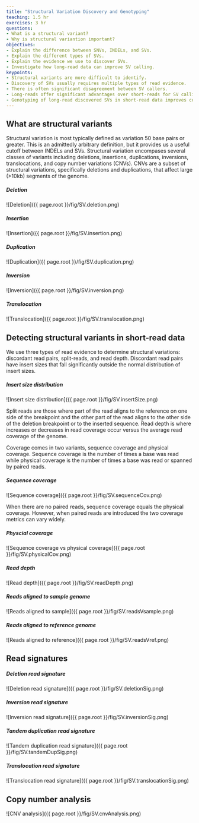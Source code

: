 ```yaml
---
title: "Structural Variation Discovery and Genotyping"
teaching: 1.5 hr
exercises: 3 hr
questions:
- What is a structural variant?
- Why is structural variantion important?
objectives:
- Explain the difference between SNVs, INDELs, and SVs.
- Explain the different types of SVs.
- Explain the evidence we use to discover SVs.
- Investigate how long-read data can improve SV calling.
keypoints:
- Structural variants are more difficult to identify.
- Discovery of SVs usually requires multiple types of read evidence.
- There is often significant disagreement between SV callers.
- Long-reads offer significant advantages over short-reads for SV calling.
- Genotyping of long-read discovered SVs in short-read data improves completeness but has limitations.
---
```


## What are structural variants

Structural variation is most typically defined as variation 50 base pairs or greater. This 
is an admittedly arbitrary definition, but it provides us a useful cutoff between INDELs
and SVs. Structural variation encompases several classes of variants including deletions,
insertions, duplications, inversions, translocations, and copy number variations (CNVs).
CNVs are a subset of structural variations, specifically deletions and duplications, that
affect large (>10kb) segments of the genome.

##### Deletion
![Deletion]({{ page.root }}/fig/SV.deletion.png)

##### Insertion
![Insertion]({{ page.root }}/fig/SV.insertion.png)

##### Duplication
![Duplication]({{ page.root }}/fig/SV.duplication.png)

##### Inversion
![Inversion]({{ page.root }}/fig/SV.inversion.png)

##### Translocation
![Translocation]({{ page.root }}/fig/SV.translocation.png)

## Detecting structural variants in short-read data

We use three types of read evidence to determine structural variations: discordant read pairs, 
split-reads, and read depth. Discordant read pairs have insert sizes that fall significantly 
outside the normal distribution of insert sizes.

##### Insert size distribution
![Insert size distribution]({{ page.root }}/fig/SV.insertSize.png)

Split reads are those where part of the read aligns to the reference on one side of the breakpoint 
and the other part of the read aligns to the other side of the deletion breakpoint or to the 
inserted sequence. Read depth is where increases or decreases in read coverage occur versus the 
average read coverage of the genome.

Coverage comes in two variants, sequence coverage and physical coverage. Sequence coverage is the 
number of times a base was read while physical coverage is the number of times a base was read or 
spanned by paired reads.

##### Sequence coverage
![Sequence coverage]({{ page.root }}/fig/SV.sequenceCov.png)

When there are no paired reads, sequence coverage equals the physical coverage. However, when
paired reads are introduced the two coverage metrics can vary widely. 

##### Physcial coverage
![Sequence coverage vs physical coverage]({{ page.root }}/fig/SV.physicalCov.png)

##### Read depth
![Read depth]({{ page.root }}/fig/SV.readDepth.png)

##### Reads aligned to sample genome
![Reads aligned to sample]({{ page.root }}/fig/SV.readsVsample.png)

##### Reads aligned to reference genome
![Reads aligned to reference]({{ page.root }}/fig/SV.readsVref.png)

## Read signatures

##### Deletion read signature
![Deletion read signature]({{ page.root }}/fig/SV.deletionSig.png)

##### Inversion read signature
![Inversion read signature]({{ page.root }}/fig/SV.inversionSig.png)

##### Tandem duplication read signature
![Tandem duplication read signature]({{ page.root }}/fig/SV.tandemDupSig.png)

##### Translocation read signature
![Translocation read signature]({{ page.root }}/fig/SV.translocationSig.png)

## Copy number analysis
![CNV analysis]({{ page.root }}/fig/SV.cnvAnalysis.png)
